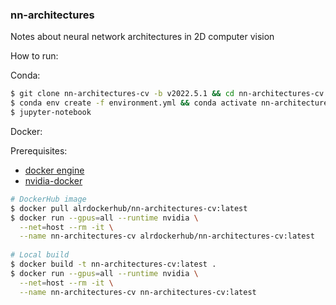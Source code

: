 
### nn-architectures

Notes about neural network architectures in 2D computer vision

How to run:

Conda:

```bash
$ git clone nn-architectures-cv -b v2022.5.1 && cd nn-architectures-cv
$ conda env create -f environment.yml && conda activate nn-architectures
$ jupyter-notebook
```

Docker:

Prerequisites:
 - [docker engine](https://docs.docker.com/engine/install/)
 - [nvidia-docker](https://docs.nvidia.com/datacenter/cloud-native/container-toolkit/install-guide.html)

```bash
# DockerHub image
$ docker pull alrdockerhub/nn-architectures-cv:latest
$ docker run --gpus=all --runtime nvidia \
  --net=host --rm -it \
  --name nn-architectures-cv alrdockerhub/nn-architectures-cv:latest
  
# Local build
$ docker build -t nn-architectures-cv:latest .
$ docker run --gpus=all --runtime nvidia \
  --net=host --rm -it \
  --name nn-architectures-cv nn-architectures-cv:latest
```